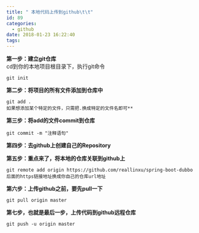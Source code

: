 ```yaml
---
title: " 本地代码上传到github\t\t"
id: 89
categories:
  - github
date: 2018-01-23 16:22:40
tags:
---
```


**第一步：建立git仓库**  
cd到你的本地项目根目录下，执行git命令  

	git init
**第二步：将项目的所有文件添加到仓库中**  

	git add .
	如果想添加某个特定的文件，只需把.换成特定的文件名即可**

**第三步：将add的文件commit到仓库**  

	git commit -m "注释语句"

**第四步：去github上创建自己的Repository**

**第五步：重点来了，将本地的仓库关联到github上**  

	git remote add origin https://github.com/reallinxu/spring-boot-dubbo
	后面的https链接地址换成你自己的仓库url地址

**第六步：上传github之前，要先pull一下**  

	git pull origin master
**第七步，也就是最后一步，上传代码到github远程仓库**  

	git push -u origin master